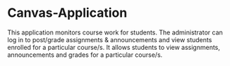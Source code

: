 # Canvas-Application
This application monitors course work for students. The administrator can log in to post/grade assignments &amp; announcements and view students enrolled for a particular course/s. It allows students to view assignments, announcements and grades for a particular course/s.
